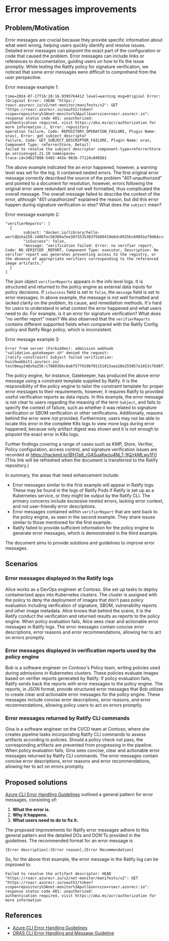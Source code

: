 # Error messages improvements

## Problem/Motivation

Error messages are crucial because they provide specific information about what went wrong, helping users quickly identify and resolve issues. Detailed error messages can pinpoint the exact part of the configuration or code that caused the problem. Error messages can include links or references to documentation, guiding users on how to fix the issue promptly. While testing the Ratify policy for signature verification, we noticed that some error messages were difficult to comprehend from the user perspective.

Error message example 1:

```text
time=2024-07-17T16:28:16.939576441Z level=warning msg=Original Error: (Original Error: (HEAD "https:/
roacr.azurecr.io/v2/net-monitor/manifests/v2": GET "https://roacr.azurecr.io/oauth2/token?
scope=repository%3Anet-monitor%3Apull&service=roacr.azurecr.io": response status code 401: unauthorized: 
authentication required, visit https://aka.ms/acr/authorization for more information.), Error: repository 
operation failure, Code: REPOSITORY_OPERATION_FAILURE, Plugin Name: oras), Error: get subject descriptor 
failure, Code: GET_SUBJECT_DESCRIPTOR_FAILURE, Plugin Name: oras, Component Type: referrerStore, Detail: 
failed to resolve the subject descriptor component-type=referrerStore go.version=go1.21.10 namespace= 
trace-id=34b27888-5402-443e-9836-77124c840561
```

The above example indicated the an error happened, however, a warning level was set for the log. It contained nested errors. The first original error message correctly described the source of the problem "401 unauthorized" and pointed to a document for resolution, however, errors following the original error were redundant and not well formatted, thus complicated the overall message. The overall message failed to describe the context of the error, although "401 unauthorized" explained the reason, but did this error happen during signature verification or else? What does the `subject` mean?

Error message example 2:

```text
"verifierReports": [
  {
        subject: "docker.io/library/hello-world@sha256:1408fec50309afee38f3535383f5b09419e6dc0925bc69891e79d84cc4cdce6",
        "isSuccess": false,
        "message: "verification failed: Error: no verifier report, Code: NO_VERIFIER _REPORT, Component Type: executor, Description: No verifier report was generatec preventing access to the registry, or the absence of appropriate verifiers corresponding to the referenced image artifacts."
  }
]
```

The json object `verifierReports` appears in the info level logs. It is structured and returned to the policy engine as external data inputs for policy decisions. If `isSuccess` field is set to `false`, the `message` field is set to error messages. In above example, the message is not well formatted and lacked clarity on the problem, its cause, and remediation methods. It's hard for users to understand in what context the error happened and what users need to do. For example, is it an error for signature verification? What does "no verifier report" mean? We also observed that the `verifierReports` contains different supported fields when compared with the Ratify Config policy and Ratify Rego policy, which is inconsistent.

Error message example 3:

```text
Error from server (Forbidden): admission webhook "validation.gatekeeper.sh" denied the request: 
[ratify-constraint] Subject failed verification: huishwabbit1.azurecr.io/
test8may24@sha256:c780036bc8a6f577910bf01151013aaa18e255057a1653c76d8f3572aa3f6ff6
```

The policy engine, for instance, Gatekeeper, has produced the above error message using a constraint template supplied by Ratify. It is the responsibility of the policy engine to tailor the constraint template for proper error messages to their requirements, however, it requires Ratify to provided useful verification reports as data inputs. In this example, the error message is not clear to users regarding the meaning of the term `Subject`, and fails to specify the context of failure, such as whether it was related to signature verification or SBOM verification or other verifications. Additionally, reasons behind the error were not provided. Furthermore, users may not be able to locate this error in the complete K8s logs to view more logs during error happened, because only artifact digest was shown and it is not enough to pinpoint the exact error in K8s logs.

Further findings covering a range of cases such as KMP, Store, Verifier, Policy configuration, access control, and signature verification issues are recorded at https://hackmd.io/@H7a8_rG4SuaKwzu4NLT-9Q/rkMLwv1F0 (This link will be refreshed when the document is transferred to the Ratify repository.)

In summary, the areas that need enhancement include:

- Error messages similar to the first example will appear in Ratify logs. These may be found in the logs of Ratify Pods if Ratify is set up as a Kubernetes service, or they might be output by the Ratify CLI. The primary concerns include excessive nested errors, lacking error context, and not user-friendly error descriptions.
- Error messages contained within `verifierReport` that are sent back to the policy engine, as seen in the second example. They share issues similar to those mentioned for the first example.
- Ratify failed to provide sufficient information for the policy engine to generate error messages, which is demonstrated in the third example.

The document aims to provide solutions and guidelines to improve error messages.

## Scenarios

### Error messages displayed in the Ratify logs

Alice works as a DevOps engineer at Contoso. She set up tasks to deploy containerized apps into Kubernetes clusters. The cluster is assigned with the policy to deny the deployment of images that don't pass policy evaluation including verification of signature, SBOM, vulnerability reports and other image metadata. Alice knows that behind the scene, it is the Ratify conduct the verification and returned results as reports to the policy engine. When policy evaluation fails, Alice sees clear and actionable error messages in Ratify logs. The error messages contain concise error descriptions, error reasons and error recommendations, allowing her to act on errors promptly.

### Error messages displayed in verification reports used by the policy engine

Bob is a software engineer on Contoso's Policy team, writing policies used during admissions in Kubernetes clusters. These policies evaluate images based on verifier reports generated by Ratify. If policy evaluation fails, Ratify sends back the reports with error messages to the policy engine. The reports, in JSON format, provide structured error messages that Bob utilizes to create clear and actionable error messages for the policy engine. These messages include concise error descriptions, error reasons, and error recommendations, allowing policy users to act on errors promptly.

### Error messages returned by Ratify CLI commands

Gina is a software engineer on the CI/CD team at Contoso, where she creates pipeline tasks incorporating Ratify CLI commands to assess artifacts according to policies. Should a policy check not pass, the corresponding artifacts are prevented from progressing in the pipeline. When policy evaluation fails, Gina sees concise, clear and actionable error messages returned by Ratify CLI commands. The error messages contain concise error descriptions, error reasons and error recommendations, allowing her to act on errors promptly.

## Proposed solutions

[Azure CLI Error Handling Guidelines](https://github.com/Azure/azure-cli/blob/dev/doc/error_handling_guidelines.md#error-message) outlined a general pattern for error messages, consisting of:

1. __What the error is.__
2. __Why it happens.__
3. __What users need to do to fix it.__

The proposed improvements for Ratify error messages adhere to this general pattern and the detailed DOs and DON'Ts provided in the guidelines. The recommended format for an error message is

```text
[Error description]:[Error reason],[Error Recommendation]
```

So, for the above first example, the error message in the Ratify log can be improved to:

```text
Failed to resolve the artifact descriptor: HEAD "https://roacr.azurecr.io/v2/net-monitor/manifests/v2": GET "https://roacr.azurecr.io/oauth2/token?
scope=repository%3Anet-monitor%3Apull&service=roacr.azurecr.io": response status code 401: unauthorized: 
authentication required, visit https://aka.ms/acr/authorization for more information
```

## References

- [Azure CLI Error Handling Guidelines](https://github.com/Azure/azure-cli/blob/dev/doc/error_handling_guidelines.md)
- [ORAS CLI Error Handling and Message Guideline](https://github.com/oras-project/oras/blob/v1.2.0/docs/proposals/error-handling-guideline.md)
